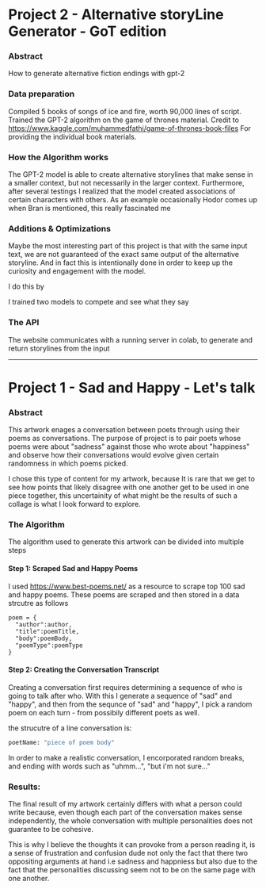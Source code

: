 # Project 2 - Alternative storyLine Generator - GoT edition

### Abstract
How to generate alternative fiction endings with gpt-2

### Data preparation

Compiled 5 books of songs of ice and fire, worth 90,000 lines of script. Trained the GPT-2 algorithm on the game of thrones material.
Credit to https://www.kaggle.com/muhammedfathi/game-of-thrones-book-files For providing the individual book materials.


### How the Algorithm works

The GPT-2 model is able to create alternative storylines that make sense in a smaller context, but not necessarily in the larger context. Furthermore, after several testings I realized that the model created associations of certain characters with others. As an example occasionally Hodor comes up when Bran is mentioned, this really fascinated me


### Additions & Optimizations

Maybe the most interesting part of this project is that with the same input text, we are not guaranteed of the exact same output of the alternative storyline. And in fact this is intentionally done in order to keep up the curiosity and engagement with the model.

I do this by 

I trained two models to compete and see what they say


### The API

The website communicates with a running server in colab, to generate and return storylines from the input 


------------------------------------------------------------------------------------------------------------------------------------------------------------------

# Project 1 - Sad and Happy - Let's talk

### Abstract
This artwork enages a conversation between poets through using their poems as conversations. 
The purpose of project is to pair poets whose poems were about "sadness" against those who wrote about "happiness" and observe how their conversations would evolve given certain randomness in which poems picked.

I chose this type of content for my artwork, because It is rare that we get to see how points that likely disagree with one another get to be used in one piece together, this uncertainity of what might be the results of such a collage is what I look forward to explore. 


### The Algorithm

The algorithm used to generate this artwork can be divided into multiple steps



#### Step 1: Scraped Sad and Happy Poems

I used https://www.best-poems.net/ as a resource to scrape top 100 sad and happy poems. These poems are scraped and then stored in a data strcutre as follows

```python3
poem = {
  "author":author,
  "title":poemTitle,
  "body":poemBody,
  "poemType":poemType
}
```



#### Step 2: Creating the Conversation Transcript

Creating a conversation first requires determining a sequence of who is going to talk after who. With this I generate a sequence of "sad" and "happy", and then from the sequnce of "sad" and "happy", I pick a random poem on each turn -  from possibily different poets as well. 

the strucutre of a line conversation is:

```python
poetName: "piece of poem body" 
```

In order to make a realistic conversation, I encorporated random breaks, and ending with words such as "uhmm...", "but i'm not sure..."


### Results:

The final result of my artwork certainly differs with what a person could write because, even though each part of the conversation makes sense independently, the whole conversation with multiple personalities does not guarantee to be cohesive. 

This is why I believe the thoughts it can provoke from a person reading it, is a sense of frustration and confusion dude not only the fact that there two oppositing arguments at hand i.e sadness and happniess but also due to the fact that the personalities discussing seem not to be on the same page with one another.
